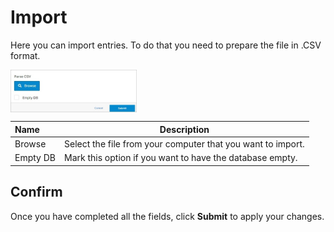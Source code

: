 # Import

Here you can import entries. To do that you need to prepare the file in .CSV format.

<img src="../../../../images/module-overview3.jpg" alt="module-overview3" style="width: 40%; display: block"></a>

**Name** | **Description** 
:--- | ---
Browse | Select the file from your computer that you want to import.
Empty DB | Mark this option if you want to have the database empty.

## Confirm 

Once you have completed all the fields, click **Submit** to apply your changes.